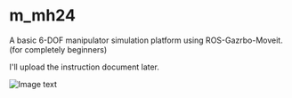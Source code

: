 # m_mh24
A  basic 6-DOF manipulator simulation platform using ROS-Gazrbo-Moveit. (for completely beginners)

I'll upload the instruction document later.

![Image text](https://github.com/lindaqqiu/blob/master/m_mh24/image/moveit.pngg)
